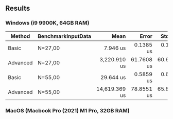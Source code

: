 ## Results
### Windows (i9 9900K, 64GB RAM)
| Method   | BenchmarkInputData |          Mean |      Error |     StdDev |   Gen0 | Allocated |
|----------|--------------------|--------------:|-----------:|-----------:|-------:|----------:|
| Basic    | N=27,00            |      7.946 us |  0.1385 us |  0.1296 us | 0.6256 |   5.13 KB |
| Advanced | N=27,00            |  3,220.910 us | 61.7608 us | 60.6573 us |      - |   5.63 KB |
| Basic    | N=55,00            |     29.644 us |  0.5859 us |  0.6269 us | 1.5869 |  13.02 KB |
| Advanced | N=55,00            | 14,619.369 us | 78.8551 us | 65.8476 us |      - |  13.24 KB |

### MacOS (Macbook Pro (2021) M1 Pro, 32GB RAM)


